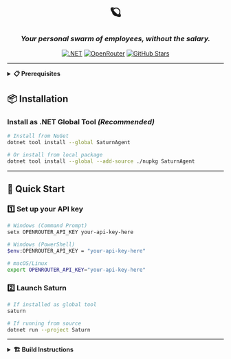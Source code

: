 <div align="center">

# 🪐

### *Your personal swarm of employees, without the salary.*

[![.NET](https://img.shields.io/badge/.NET-8.0-512BD4?style=for-the-badge&logo=dotnet)](https://dotnet.microsoft.com/)
[![OpenRouter](https://img.shields.io/badge/OpenRouter-Powered-00A8E1?style=for-the-badge)](https://openrouter.ai/)
[![GitHub Stars](https://img.shields.io/github/stars/xyOz-dev/Saturn?style=for-the-badge&color=yellow)](https://github.com/xyOz-dev/Saturn/stargazers)

</div>

---

<details>
<summary><b>📋 Prerequisites</b></summary>

- **.NET 8.0 SDK** or later
- **Git** (Saturn requires a Git repository)
- **OpenRouter API Key** ([Get one here](https://openrouter.ai/))

</details>


## 📦 Installation

### **Install as .NET Global Tool** *(Recommended)*

```bash
# Install from NuGet
dotnet tool install --global SaturnAgent

# Or install from local package
dotnet tool install --global --add-source ./nupkg SaturnAgent
```

---

## 🚀 Quick Start

### 1️⃣ **Set up your API key**

```bash
# Windows (Command Prompt)
setx OPENROUTER_API_KEY your-api-key-here

# Windows (PowerShell)
$env:OPENROUTER_API_KEY = "your-api-key-here"

# macOS/Linux
export OPENROUTER_API_KEY="your-api-key-here"
```

### 2️⃣ **Launch Saturn**

```bash
# If installed as global tool
saturn

# If running from source
dotnet run --project Saturn
```

---
<details>
<summary><b>🏗️ Build Instructions</b></summary>

```bash
# Clone repository
git clone https://github.com/xyOz-dev/Saturn.git
cd Saturn

# Restore dependencies
dotnet restore

# Build in Release mode
dotnet build -c Release

# Create NuGet package
dotnet pack -c Release

# Run tests (if available)
dotnet test
```

</details>

</div>
